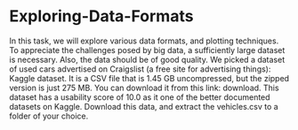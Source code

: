 # Exploring-Data-Formats

In this task, we will explore various data formats, and plotting techniques. To appreciate the challenges posed by big data, a sufficiently large
dataset is necessary. Also, the data should be of good quality. We picked
a dataset of used cars advertised on Craigslist (a free site for advertising
things): Kaggle dataset. It is a CSV file that is 1.45 GB uncompressed,
but the zipped version is just 275 MB. You can download it from this link:
download. This dataset has a usability score of 10.0 as it one of the better
documented datasets on Kaggle. Download this data, and extract the vehicles.csv to a folder of your
choice. 
